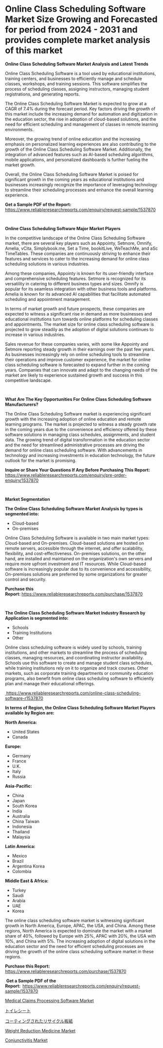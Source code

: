 <p><h1>Online Class Scheduling Software Market Size Growing and Forecasted for period from 2024 - 2031 and provides complete market analysis of this market</h1></p><p><strong>Online Class Scheduling Software Market Analysis and Latest Trends</strong></p>
<p><p>Online Class Scheduling Software is a tool used by educational institutions, training centers, and businesses to efficiently manage and schedule classes, workshops, and training sessions. This software simplifies the process of scheduling classes, assigning instructors, managing student registrations, and generating reports.</p><p>The Online Class Scheduling Software Market is expected to grow at a CAGR of 7.4% during the forecast period. Key factors driving the growth of this market include the increasing demand for automation and digitization in the education sector, the rise in adoption of cloud-based solutions, and the need for efficient scheduling and management of classes in remote learning environments.</p><p>Moreover, the growing trend of online education and the increasing emphasis on personalized learning experiences are also contributing to the growth of the Online Class Scheduling Software Market. Additionally, the integration of advanced features such as AI-based scheduling algorithms, mobile applications, and personalized dashboards is further fueling the market growth.</p><p>Overall, the Online Class Scheduling Software Market is poised for significant growth in the coming years as educational institutions and businesses increasingly recognize the importance of leveraging technology to streamline their scheduling processes and enhance the overall learning experience.</p></p>
<p><strong>Get a Sample PDF of the Report:&nbsp;</strong> <a href="https://www.reliableresearchreports.com/enquiry/request-sample/1537870">https://www.reliableresearchreports.com/enquiry/request-sample/1537870</a></p>
<p>&nbsp;</p>
<p><strong>Online Class Scheduling Software Major Market Players</strong></p>
<p><p>In the competitive landscape of the Online Class Scheduling Software market, there are several key players such as Appointy, Setmore, Omnify, Amelia, vCita, Simplybook.me, Set a Time, bookitLive, WeTeachMe, and aSc TimeTables. These companies are continuously striving to enhance their features and services to cater to the increasing demand for online class scheduling solutions in various industries.</p><p>Among these companies, Appointy is known for its user-friendly interface and comprehensive scheduling features. Setmore is recognized for its versatility in catering to different business types and sizes. Omnify is popular for its seamless integration with other business tools and platforms. Amelia is known for its advanced AI capabilities that facilitate automated scheduling and appointment management.</p><p>In terms of market growth and future prospects, these companies are expected to witness a significant rise in demand as more businesses and educational institutions turn towards online platforms for scheduling classes and appointments. The market size for online class scheduling software is projected to grow steadily as the adoption of digital solutions continues to increase in various industries.</p><p>Sales revenue for these companies varies, with some like Appointy and Setmore reporting steady growth in their earnings over the past few years. As businesses increasingly rely on online scheduling tools to streamline their operations and improve customer experience, the market for online class scheduling software is forecasted to expand further in the coming years. Companies that can innovate and adapt to the changing needs of the market are likely to experience sustained growth and success in this competitive landscape.</p></p>
<p>&nbsp;</p>
<p><strong>What Are The Key Opportunities For Online Class Scheduling Software Manufacturers?</strong></p>
<p><p>The Online Class Scheduling Software market is experiencing significant growth with the increasing adoption of online education and remote learning programs. The market is projected to witness a steady growth rate in the coming years due to the convenience and efficiency offered by these software solutions in managing class schedules, assignments, and student data. The growing trend of digital transformation in the education sector and the need for streamlined administrative processes are driving the demand for online class scheduling software. With advancements in technology and increasing investments in education technology, the future outlook for the market is promising.</p></p>
<p><strong>Inquire or Share Your Questions If Any Before Purchasing This Report:</strong> <a href="https://www.reliableresearchreports.com/enquiry/pre-order-enquiry/1537870">https://www.reliableresearchreports.com/enquiry/pre-order-enquiry/1537870</a></p>
<p>&nbsp;</p>
<p><strong>Market Segmentation</strong></p>
<p><strong>The Online Class Scheduling Software Market Analysis by types is segmented into:</strong></p>
<p><ul><li>Cloud-based</li><li>On-premises</li></ul></p>
<p><p>Online Class Scheduling Software is available in two main market types: Cloud-based and On-premises. Cloud-based solutions are hosted on remote servers, accessible through the internet, and offer scalability, flexibility, and cost-effectiveness. On-premises solutions, on the other hand, are installed and maintained on the organization's own servers and require more upfront investment and IT resources. While Cloud-based software is increasingly popular due to its convenience and accessibility, On-premises solutions are preferred by some organizations for greater control and security.</p></p>
<p><strong>Purchase this Report:&nbsp;</strong><a href="https://www.reliableresearchreports.com/purchase/1537870">https://www.reliableresearchreports.com/purchase/1537870</a></p>
<p>&nbsp;</p>
<p><strong>The Online Class Scheduling Software Market Industry Research by Application is segmented into:</strong></p>
<p><ul><li>Schools</li><li>Training Institutions</li><li>Other</li></ul></p>
<p><p>Online class scheduling software is widely used by schools, training institutions, and other markets to streamline the process of scheduling classes, managing resources, and coordinating instructor availability. Schools use this software to create and manage student class schedules, while training institutions rely on it to organize and track courses. Other markets, such as corporate training departments or community education programs, also benefit from online class scheduling software to efficiently plan and manage their educational offerings.</p></p>
<p><a href="https://www.reliableresearchreports.com/online-class-scheduling-software-r1537870">&nbsp;https://www.reliableresearchreports.com/online-class-scheduling-software-r1537870</a></p>
<p><strong>In terms of Region, the Online Class Scheduling Software Market Players available by Region are:</strong></p>
<p>
    <p> <strong> North America: </strong>
        <ul>
            <li>United States</li>
            <li>Canada</li>
        </ul>
        </p> 
    <p> <strong> Europe: </strong>
        <ul>
            <li>Germany</li>
            <li>France</li>
            <li>U.K.</li>
            <li>Italy</li>
            <li>Russia</li>
        </ul>
        </p> 
    <p> <strong> Asia-Pacific: </strong>
        <ul>
            <li>China</li>
            <li>Japan</li>
            <li>South Korea</li>
            <li>India</li>
            <li>Australia</li>
            <li>China Taiwan</li>
            <li>Indonesia</li>
            <li>Thailand</li>
            <li>Malaysia</li>
        </ul>
        </p> 
    <p> <strong> Latin America: </strong>
        <ul>
            <li>Mexico</li>
            <li>Brazil</li>
            <li>Argentina Korea</li>
            <li>Colombia</li>
        </ul>
        </p> 
    <p> <strong> Middle East & Africa: </strong>
        <ul>
            <li>Turkey</li>
            <li>Saudi</li>
            <li>Arabia</li>
            <li>UAE</li>
            <li>Korea</li>
        </ul>
    </p>
    </p>
<p><p>The online class scheduling software market is witnessing significant growth in North America, Europe, APAC, the USA, and China. Among these regions, North America is expected to dominate the market with a market share of 40%, followed by Europe with 25%, APAC with 20%, the USA with 10%, and China with 5%. The increasing adoption of digital solutions in the education sector and the need for efficient scheduling processes are driving the growth of the online class scheduling software market in these regions.</p></p>
<p><strong>Purchase this Report: </strong><a href="https://www.reliableresearchreports.com/purchase/1537870">https://www.reliableresearchreports.com/purchase/1537870</a></p>
<p>&nbsp;<strong>Get a Sample PDF of the Report:&nbsp;&nbsp;</strong><a href="https://www.reliableresearchreports.com/enquiry/request-sample/1537870">https://www.reliableresearchreports.com/enquiry/request-sample/1537870</a></p>
<p><strong></strong></p>
<p><p><a href="https://github.com/shotows/Market-Research-Report-List-2/blob/main/medical-claims-processing-software-market.md">Medical Claims Processing Software Market</a></p><p><a href="https://github.com/cbigkbh02719/Market-Research-Report-List-2/blob/main/251275461800.md">トイレシート</a></p><p><a href="https://github.com/RaeJenkins1952/Market-Research-Report-List-1/blob/main/979764634671.md">コーティングされたリサイクル板紙</a></p><p><a href="https://www.linkedin.com/pulse/weight-reduction-medicine-market-insights-cagr-trends-growth-i48ne">Weight Reduction Medicine Market</a></p><p><a href="https://www.linkedin.com/pulse/conjunctivitis-market-insight-trends-growth-forecasted-from-1i7ue">Conjunctivitis Market</a></p></p>